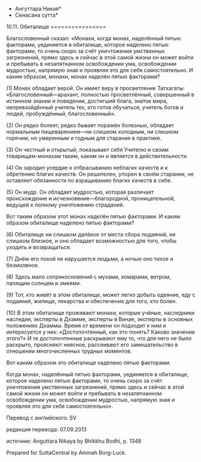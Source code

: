 * Ангуттара Никая*
* Сенасана сутта*

10\.11\. Обиталище
\=\=\=\=\=\=\=\=\=\=\=\=\=\=\=\=

Благословенный сказал: «Монахи, когда монах, наделённый пятью факторами, уединяется в обиталище, которое наделено пятью факторами, то очень скоро за счёт уничтожения умственных загрязнений, прямо здесь и сейчас в этой самой жизни он может войти и пребывать в незапятнанном освобождении ума, освобождении мудростью, напрямую зная и проявляя это для себя самостоятельно\. И каким образом, монахи, монах наделён пятью факторами?

\(1\) Монах обладает верой\. Он имеет веру в просветление Татхагаты: «Благословенный—арахант, полностью просветлённый, совершенный в истинном знании и поведении, достигший блага, знаток мира, непревзойдённый учитель тех, кто готов обучаться, учитель богов и людей, пробуждённый, благословенный»\.

\(2\) Он редко болеет, редко бывает поражён болезнью, обладает нормальным пищеварением—ни слишком холодным, ни слишком горячим, но умеренным и годным для старания в практике\.

\(3\) Он честный и открытый, показывает себя Учителю и своим товарищам\-монахам таким, каким он и является в действительности\.

\(4\) Он зародил усердие к отбрасыванию неблагих качеств и к обретению благих качеств\. Он решителен, упорен в своём старании, не оставляет обязанности по взращиванию благих качеств в себе\.

\(5\) Он мудр\. Он обладает мудростью, которая различает происхождение и исчезновение—благородной, проницательной, ведущей к полному уничтожению страданий\.

Вот таким образом этот монах наделён пятью факторами\. И каким образом обиталище наделено пятью факторами?

\(6\) Обиталище ни слишком далёкое от места сбора подаяний, ни слишком близкое, и оно обладает возможностью для того, чтобы уходить и возвращаться\.

\(7\) Днём его покой не нарушается людьми, а ночью оно тихое и безмолвное\.

\(8\) Здесь мало соприкосновений с мухами, комарами, ветром, палящим солнцем и змеями\.

\(9\) Тот, кто живёт в этом обиталище, может легко добыть одеяние, еду с подаяний, жилище, лекарства и обеспечение для того, кто болен\.

\(10\) В этом обиталище проживают монахи, которые учёные, наследники наследия, эксперты в Дхамме, эксперты в Винае, эксперты в основных положениях Дхаммы\. Время от времени он подходит к ним и интересуется у них: «Достопочтенный, как это понять? Каково значение этого?» И те достопочтенные раскрывают ему то, что для него не было раскрыто, проясняют неясное, рассеивают его замешательство в отношении многочисленных трудных моментов\.

Вот каким образом это обиталище наделено пятью факторами\.

Когда монах, наделённый пятью факторами, уединяется в обиталище, которое наделено пятью факторами, то очень скоро за счёт уничтожения умственных загрязнений, прямо здесь и сейчас в этой самой жизни он может войти и пребывать в незапятнанном освобождении ума, освобождении мудростью, напрямую зная и проявляя это для себя самостоятельно»\.

Перевод с английского: SV

редакция перевода: 07\.09\.2013

источник: Anguttara Nikaya by Bhikkhu Bodhi, p\. 1348

Prepared for SuttaCentral by Aminah Borg\-Luck\.